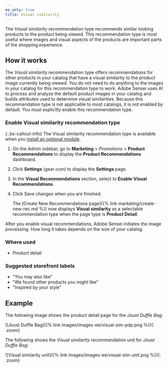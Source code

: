 ```yaml
---
ee_only: true
title: Visual similarity
---
```


The _Visual similarity_ recommendation type recommends similar looking products to the product being viewed. This recommendation type is most useful where images and visual aspects of the products are important parts of the shopping experience.

## How it works

The _Visual similarity_ recommendation type offers recommendations for other products in your catalog that have a visual similarity to the product image currently being viewed. You do not need to do anything to the images in your catalog for this recommendation type to work. Adobe Sensei uses AI to process and analyze the default product images in your catalog and builds attributes used to determine visual similarities. Because this recommendation type is not applicable to most catalogs, it is not enabled by default. You must explicitly enable this recommendation type.

### Enable Visual similarity recommendation type

{:.bs-callout-info}
The Visual similarity recommendation type is available when you [install an optional module](https://devdocs.magento.com/recommendations/install-configure.html).

1. On the _Admin_ sidebar, go to **Marketing** > _Promotions_ > **Product Recommendations** to display the **Product Recommendations** dashboard.

1. Click **Settings** (gear icon) to display the **Settings** page.

1. In the **Visual Recommendations** section, select to **Enable Visual Recommendations**.

1. Click <span class="btn">Save changes</span> when you are finished.

   The [Create New Recommendations page]({% link marketing/create-new-rec.md %}) now displays **Visual similarity** as a selectable recommendation type when the page type is **Product Detail**.

After you enable visual recommendations, Adobe Sensei initiates the image processing. How long it takes depends on the size of your catalog.

### Where used

-  Product detail

### Suggested storefront labels

-  "You may also like"
-  "We found other products you might like"
-  "Inspired by your style"

## Example

The following image shows the product detail page for the _Joust Duffle Bag_:

   ![Joust Duffle Bag]({% link images/images-ee/visual-sim-pdp.png %}){: .zoom}

The following shows the _Visual similarity_ recommendation unit for _Joust Duffle Bag_:

   ![Visual similarity unit]({% link images/images-ee/visual-sim-unit.png %}){: .zoom}
